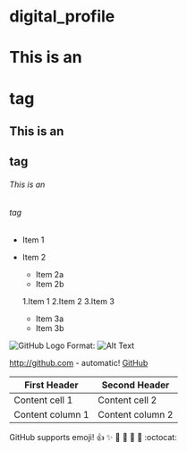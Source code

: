 # digital_profile
# This is an <h1> tag
## This is an <h2> tag
###### This is an <h6> tag
 
* Item 1
* Item 2
  * Item 2a
   * Item 2b
   
   1.Item 1
   2.Item 2
   3.Item 3
    * Item 3a
    * Item 3b
    
![GitHub Logo](/images/logo.png)
Format: ![Alt Text](https://www.google.com/imgres?imgurl=https%3A%2F%2Fwethinkwhatweare.files.wordpress.com%2F2013%2F10%2Fcute-panda-wallpaper-1600x900.jpg&imgrefurl=https%3A%2F%2Fwww.walpaperlist.com%2F2020%2F01%2Fbackground-cute-google-wallpaper.html&tbnid=YIdnCOFap_9AKM&vet=12ahUKEwisn_mnt8PvAhUMZSsKHcjEC18QMygAegUIARCqAQ..i&docid=xnsK09NQmv-EBM&w=1600&h=900&q=cute%20google%20images&ved=2ahUKEwisn_mnt8PvAhUMZSsKHcjEC18QMygAegUIARCqAQ)

http://github.com - automatic!
[GitHub](http://github.com)

First Header | Second Header
------------ | -------------
Content cell 1 | Content cell 2
Content column 1 | Content column 2

GitHub supports emoji!
:+1: :sparkles: :camel: :tada:
:rocket: :metal: :octocat:
